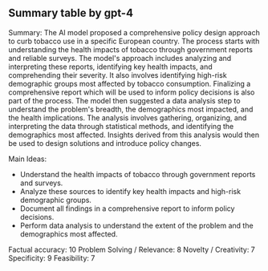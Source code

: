 ## Summary table by gpt-4
Summary: 
The AI model proposed a comprehensive policy design approach to curb tobacco use in a specific European country. The process starts with understanding the health impacts of tobacco through government reports and reliable surveys. The model's approach includes analyzing and interpreting these reports, identifying key health impacts, and comprehending their severity. It also involves identifying high-risk demographic groups most affected by tobacco consumption. Finalizing a comprehensive report which will be used to inform policy decisions is also part of the process. The model then suggested a data analysis step to understand the problem's breadth, the demographics most impacted, and the health implications. The analysis involves gathering, organizing, and interpreting the data through statistical methods, and identifying the demographics most affected. Insights derived from this analysis would then be used to design solutions and introduce policy changes.

Main Ideas: 
- Understand the health impacts of tobacco through government reports and surveys.
- Analyze these sources to identify key health impacts and high-risk demographic groups.
- Document all findings in a comprehensive report to inform policy decisions.
- Perform data analysis to understand the extent of the problem and the demographics most affected.

Factual accuracy: 10
Problem Solving / Relevance: 8
Novelty / Creativity: 7
Specificity: 9
Feasibility: 7